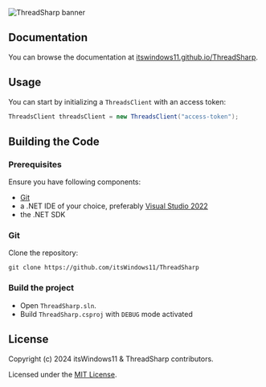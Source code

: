 ![ThreadSharp banner](https://github.com/itsWindows11/ThreadSharp/blob/main/assets/banner.png?raw=true)

## Documentation

You can browse the documentation at [itswindows11.github.io/ThreadSharp](https://itswindows11.github.io/ThreadSharp/docs/).

## Usage

You can start by initializing a `ThreadsClient` with an access token:

```c#
ThreadsClient threadsClient = new ThreadsClient("access-token");
```

## Building the Code

### Prerequisites

Ensure you have following components:

- [Git](https://git-scm.com/)
- a .NET IDE of your choice, preferably [Visual Studio 2022](https://visualstudio.microsoft.com/vs/)
- the .NET SDK

### Git

Clone the repository:

```git
git clone https://github.com/itsWindows11/ThreadSharp
```

### Build the project

- Open `ThreadSharp.sln`.
- Build `ThreadSharp.csproj` with `DEBUG` mode activated

## License

Copyright (c) 2024 itsWindows11 & ThreadSharp contributors.

Licensed under the [MIT License](https://github.com/itsWindows11/ThreadSharp/blob/main/LICENSE).
